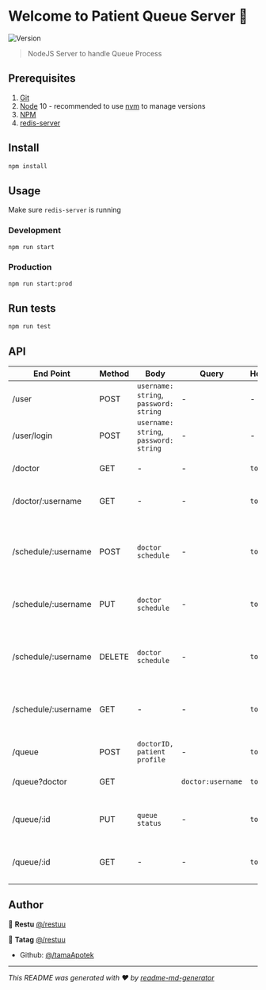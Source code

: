 # Welcome to Patient Queue Server 👋

![Version](https://img.shields.io/badge/version-1.0.0-blue.svg?cacheSeconds=2592000)

> NodeJS Server to handle Queue Process

## Prerequisites

<!-- 1. [VSCode](https://code.visualstudio.com/) with the Prettier extension -->

1. [Git](https://git-scm.com/)
2. [Node](https://nodejs.org/en/) 10 - recommended to use [nvm](https://github.com/nvm-sh/nvm) to manage versions
3. [NPM](https://www.npmjs.com)
4. [redis-server](https://redis.io/download)

## Install

```sh
npm install
```

## Usage

Make sure `redis-server` is running

### Development

```sh
npm run start
```

### Production

```sh
npm run start:prod
```

## Run tests

```sh
npm run test
```

## API

<!-- | /patient            | GET    | -                                      | `doctor:username` | `token` | Find All patient by doctor         | -->
<!-- | /patient/:username  | GET    | -                                      | -                 | `token` | Find patient profile by username   | -->

| End Point           | Method | Body                                   | Query             | Header  | Desc                               |
| ------------------- | ------ | -------------------------------------- | ----------------- | ------- | ---------------------------------- |
| /user               | POST   | `username: string`, `password: string` | -                 | -       | Register                           |
| /user/login         | POST   | `username: string`, `password: string` | -                 | -       | Login                              |
|                     |        |                                        |                   |         |                                    |
| /doctor             | GET    | -                                      | -                 | `token` | Find All doctor                    |
| /doctor/:username   | GET    | -                                      | -                 | `token` | Find doctor profile by username    |
|                     |        |                                        |                   |         |                                    |
| /schedule/:username | POST   | `doctor schedule`                      | -                 | `token` | Add doctor schedule by username    |
| /schedule/:username | PUT    | `doctor schedule`                      | -                 | `token` | Edit doctor schedule by username   |
| /schedule/:username | DELETE | `doctor schedule`                      | -                 | `token` | Remove doctor schedule by username |
| /schedule/:username | GET    | -                                      | -                 | `token` | Find doctor schedule by username   |
|                     |        |                                        |                   |         |                                    |
| /queue              | POST   | `doctorID, patient profile`            | -                 | `token` | Add queue                          |
| /queue?doctor       | GET    |                                        | `doctor:username` | `token` | Find all queue of doctor,          |
| /queue/:id          | PUT    | `queue status`                         | -                 | `token` | Update queue status with id        |
| /queue/:id          | GET    | -                                      | -                 | `token` | Get queue status with id           |

## Author

👤 **Restu** [@/restuu](https://github.com/restuu)

👤 **Tatag** [@/restuu](https://github.com/TatagW)

- Github: [@/tamaApotek](https://github.com/tamaApotek)

<!-- ## Show your support

Give a ⭐️ if this project helped you! -->

---

_This README was generated with ❤️ by [readme-md-generator](https://github.com/kefranabg/readme-md-generator)_
